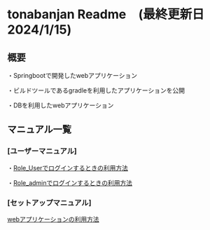 # tonabanjan Readme　(最終更新日 2024/1/15)
## 概要
・Springbootで開発したwebアプリケーション

・ビルドツールであるgradleを利用したアプリケーションを公開

・DBを利用したwebアプリケーション

## マニュアル一覧
### [ユーザーマニュアル]
・[Role_Userでログインするときの利用方法](https://github.com/e1b21115/tonbanjan/blob/main/manual/user_manual/RoleUser_Read.md)

・[Role_adminでログインするときの利用方法](https://github.com/e1b21115/tonbanjan/blob/main/manual/user_manual/RoleAdmin_Readme.md)

### [セットアップマニュアル]
[webアプリケーションの利用方法](https://github.com/e1b21115/tonbanjan/blob/write_SetUpManual/manual/SetUpReadme.md)
